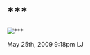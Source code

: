 # \*\*\*

![\*\*\*](http://pics.livejournal.com/kobrets/pic/00163r8a)

<span id="timestamp"> May 25th, 2009 9:18pm </span> <span
class="tag">LJ</span>
